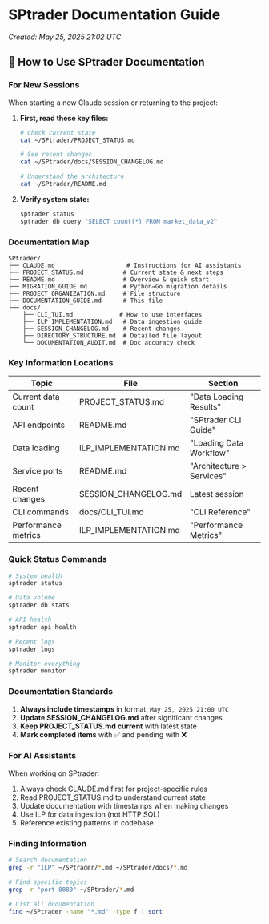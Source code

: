 # SPtrader Documentation Guide
*Created: May 25, 2025 21:02 UTC*

## 📖 How to Use SPtrader Documentation

### For New Sessions

When starting a new Claude session or returning to the project:

1. **First, read these key files:**
   ```bash
   # Check current state
   cat ~/SPtrader/PROJECT_STATUS.md
   
   # See recent changes
   cat ~/SPtrader/docs/SESSION_CHANGELOG.md
   
   # Understand the architecture
   cat ~/SPtrader/README.md
   ```

2. **Verify system state:**
   ```bash
   sptrader status
   sptrader db query "SELECT count(*) FROM market_data_v2"
   ```

### Documentation Map

```
SPtrader/
├── CLAUDE.md                    # Instructions for AI assistants
├── PROJECT_STATUS.md           # Current state & next steps
├── README.md                   # Overview & quick start
├── MIGRATION_GUIDE.md          # Python→Go migration details
├── PROJECT_ORGANIZATION.md     # File structure
├── DOCUMENTATION_GUIDE.md      # This file
└── docs/
    ├── CLI_TUI.md             # How to use interfaces
    ├── ILP_IMPLEMENTATION.md   # Data ingestion guide
    ├── SESSION_CHANGELOG.md    # Recent changes
    ├── DIRECTORY_STRUCTURE.md  # Detailed file layout
    └── DOCUMENTATION_AUDIT.md  # Doc accuracy check

```

### Key Information Locations

| Topic | File | Section |
|-------|------|---------|
| Current data count | PROJECT_STATUS.md | "Data Loading Results" |
| API endpoints | README.md | "SPtrader CLI Guide" |
| Data loading | ILP_IMPLEMENTATION.md | "Loading Data Workflow" |
| Service ports | README.md | "Architecture > Services" |
| Recent changes | SESSION_CHANGELOG.md | Latest session |
| CLI commands | docs/CLI_TUI.md | "CLI Reference" |
| Performance metrics | ILP_IMPLEMENTATION.md | "Performance Metrics" |

### Quick Status Commands

```bash
# System health
sptrader status

# Data volume
sptrader db stats

# API health
sptrader api health

# Recent logs
sptrader logs

# Monitor everything
sptrader monitor
```

### Documentation Standards

1. **Always include timestamps** in format: `May 25, 2025 21:00 UTC`
2. **Update SESSION_CHANGELOG.md** after significant changes
3. **Keep PROJECT_STATUS.md current** with latest state
4. **Mark completed items** with ✅ and pending with ❌

### For AI Assistants

When working on SPtrader:
1. Always check CLAUDE.md first for project-specific rules
2. Read PROJECT_STATUS.md to understand current state
3. Update documentation with timestamps when making changes
4. Use ILP for data ingestion (not HTTP SQL)
5. Reference existing patterns in codebase

### Finding Information

```bash
# Search documentation
grep -r "ILP" ~/SPtrader/*.md ~/SPtrader/docs/*.md

# Find specific topics
grep -r "port 8080" ~/SPtrader/*.md

# List all documentation
find ~/SPtrader -name "*.md" -type f | sort
```
